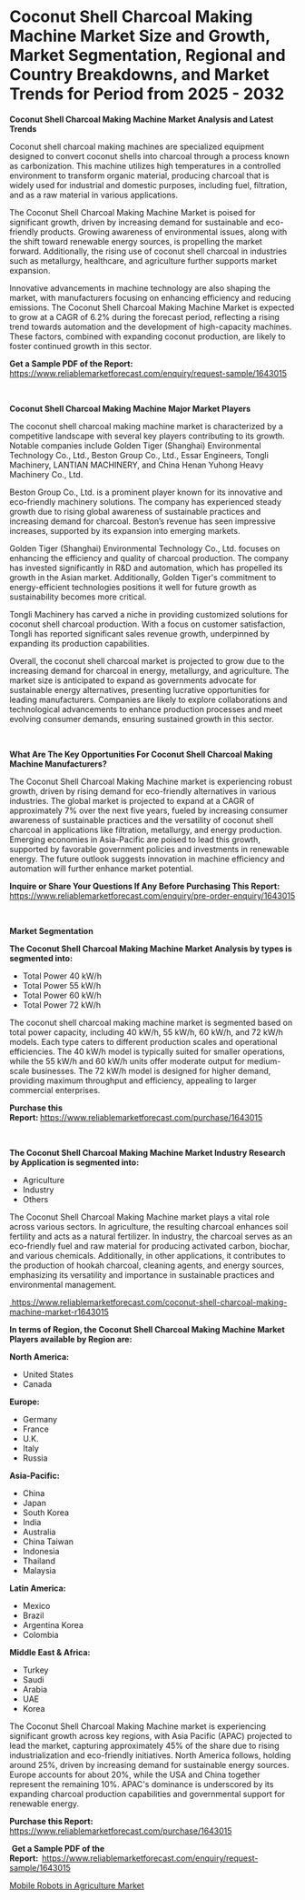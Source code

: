 <p><h1>Coconut Shell Charcoal Making Machine Market Size and Growth, Market Segmentation, Regional and Country Breakdowns, and Market Trends for Period from 2025 -  2032</h1></p><p><strong>Coconut Shell Charcoal Making Machine Market Analysis and Latest Trends</strong></p>
<p><p>Coconut shell charcoal making machines are specialized equipment designed to convert coconut shells into charcoal through a process known as carbonization. This machine utilizes high temperatures in a controlled environment to transform organic material, producing charcoal that is widely used for industrial and domestic purposes, including fuel, filtration, and as a raw material in various applications.</p><p>The Coconut Shell Charcoal Making Machine Market is poised for significant growth, driven by increasing demand for sustainable and eco-friendly products. Growing awareness of environmental issues, along with the shift toward renewable energy sources, is propelling the market forward. Additionally, the rising use of coconut shell charcoal in industries such as metallurgy, healthcare, and agriculture further supports market expansion.</p><p>Innovative advancements in machine technology are also shaping the market, with manufacturers focusing on enhancing efficiency and reducing emissions. The Coconut Shell Charcoal Making Machine Market is expected to grow at a CAGR of 6.2% during the forecast period, reflecting a rising trend towards automation and the development of high-capacity machines. These factors, combined with expanding coconut production, are likely to foster continued growth in this sector.</p></p>
<p><strong>Get a Sample PDF of the Report:&nbsp;</strong> <a href="https://www.reliablemarketforecast.com/enquiry/request-sample/1643015?utm_campaign=3458&utm_medium=2&utm_source=Github&utm_content=ia&utm_term=10042025&utm_id=coconut-shell-charcoal-making-machine">https://www.reliablemarketforecast.com/enquiry/request-sample/1643015</a></p>
<p>&nbsp;</p>
<p><strong>Coconut Shell Charcoal Making Machine Major Market Players</strong></p>
<p><p>The coconut shell charcoal making machine market is characterized by a competitive landscape with several key players contributing to its growth. Notable companies include Golden Tiger (Shanghai) Environmental Technology Co., Ltd., Beston Group Co., Ltd., Essar Engineers, Tongli Machinery, LANTIAN MACHINERY, and China Henan Yuhong Heavy Machinery Co., Ltd. </p><p>Beston Group Co., Ltd. is a prominent player known for its innovative and eco-friendly machinery solutions. The company has experienced steady growth due to rising global awareness of sustainable practices and increasing demand for charcoal. Beston’s revenue has seen impressive increases, supported by its expansion into emerging markets.</p><p>Golden Tiger (Shanghai) Environmental Technology Co., Ltd. focuses on enhancing the efficiency and quality of charcoal production. The company has invested significantly in R&D and automation, which has propelled its growth in the Asian market. Additionally, Golden Tiger's commitment to energy-efficient technologies positions it well for future growth as sustainability becomes more critical.</p><p>Tongli Machinery has carved a niche in providing customized solutions for coconut shell charcoal production. With a focus on customer satisfaction, Tongli has reported significant sales revenue growth, underpinned by expanding its production capabilities.</p><p>Overall, the coconut shell charcoal market is projected to grow due to the increasing demand for charcoal in energy, metallurgy, and agriculture. The market size is anticipated to expand as governments advocate for sustainable energy alternatives, presenting lucrative opportunities for leading manufacturers. Companies are likely to explore collaborations and technological advancements to enhance production processes and meet evolving consumer demands, ensuring sustained growth in this sector.</p></p>
<p>&nbsp;</p>
<p><strong>What Are The Key Opportunities For Coconut Shell Charcoal Making Machine Manufacturers?</strong></p>
<p><p>The Coconut Shell Charcoal Making Machine market is experiencing robust growth, driven by rising demand for eco-friendly alternatives in various industries. The global market is projected to expand at a CAGR of approximately 7% over the next five years, fueled by increasing consumer awareness of sustainable practices and the versatility of coconut shell charcoal in applications like filtration, metallurgy, and energy production. Emerging economies in Asia-Pacific are poised to lead this growth, supported by favorable government policies and investments in renewable energy. The future outlook suggests innovation in machine efficiency and automation will further enhance market potential.</p></p>
<p><strong>Inquire or Share Your Questions If Any Before Purchasing This Report:</strong> <a href="https://www.reliablemarketforecast.com/enquiry/pre-order-enquiry/1643015?utm_campaign=3458&utm_medium=2&utm_source=Github&utm_content=ia&utm_term=10042025&utm_id=coconut-shell-charcoal-making-machine">https://www.reliablemarketforecast.com/enquiry/pre-order-enquiry/1643015</a></p>
<p>&nbsp;</p>
<p><strong>Market Segmentation</strong></p>
<p><strong>The Coconut Shell Charcoal Making Machine Market Analysis by types is segmented into:</strong></p>
<p><ul><li>Total Power 40 kW/h</li><li>Total Power 55 kW/h</li><li>Total Power 60 kW/h</li><li>Total Power 72 kW/h</li></ul></p>
<p><p>The coconut shell charcoal making machine market is segmented based on total power capacity, including 40 kW/h, 55 kW/h, 60 kW/h, and 72 kW/h models. Each type caters to different production scales and operational efficiencies. The 40 kW/h model is typically suited for smaller operations, while the 55 kW/h and 60 kW/h units offer moderate output for medium-scale businesses. The 72 kW/h model is designed for higher demand, providing maximum throughput and efficiency, appealing to larger commercial enterprises.</p></p>
<p><strong>Purchase this Report:&nbsp;</strong><a href="https://www.reliablemarketforecast.com/purchase/1643015?utm_campaign=3458&utm_medium=2&utm_source=Github&utm_content=ia&utm_term=10042025&utm_id=coconut-shell-charcoal-making-machine">https://www.reliablemarketforecast.com/purchase/1643015</a></p>
<p>&nbsp;</p>
<p><strong>The Coconut Shell Charcoal Making Machine Market Industry Research by Application is segmented into:</strong></p>
<p><ul><li>Agriculture</li><li>Industry</li><li>Others</li></ul></p>
<p><p>The Coconut Shell Charcoal Making Machine market plays a vital role across various sectors. In agriculture, the resulting charcoal enhances soil fertility and acts as a natural fertilizer. In industry, the charcoal serves as an eco-friendly fuel and raw material for producing activated carbon, biochar, and various chemicals. Additionally, in other applications, it contributes to the production of hookah charcoal, cleaning agents, and energy sources, emphasizing its versatility and importance in sustainable practices and environmental management.</p></p>
<p><a href="https://www.reliablemarketforecast.com/coconut-shell-charcoal-making-machine-market-r1643015?utm_campaign=3458&utm_medium=2&utm_source=Github&utm_content=ia&utm_term=10042025&utm_id=coconut-shell-charcoal-making-machine">&nbsp;https://www.reliablemarketforecast.com/coconut-shell-charcoal-making-machine-market-r1643015</a></p>
<p><strong>In terms of Region, the Coconut Shell Charcoal Making Machine Market Players available by Region are:</strong></p>
<p>
    <p> <strong> North America: </strong>
        <ul>
            <li>United States</li>
            <li>Canada</li>
        </ul>
        </p> 
    <p> <strong> Europe: </strong>
        <ul>
            <li>Germany</li>
            <li>France</li>
            <li>U.K.</li>
            <li>Italy</li>
            <li>Russia</li>
        </ul>
        </p> 
    <p> <strong> Asia-Pacific: </strong>
        <ul>
            <li>China</li>
            <li>Japan</li>
            <li>South Korea</li>
            <li>India</li>
            <li>Australia</li>
            <li>China Taiwan</li>
            <li>Indonesia</li>
            <li>Thailand</li>
            <li>Malaysia</li>
        </ul>
        </p> 
    <p> <strong> Latin America: </strong>
        <ul>
            <li>Mexico</li>
            <li>Brazil</li>
            <li>Argentina Korea</li>
            <li>Colombia</li>
        </ul>
        </p> 
    <p> <strong> Middle East & Africa: </strong>
        <ul>
            <li>Turkey</li>
            <li>Saudi</li>
            <li>Arabia</li>
            <li>UAE</li>
            <li>Korea</li>
        </ul>
    </p>
    </p>
<p><p>The Coconut Shell Charcoal Making Machine market is experiencing significant growth across key regions, with Asia Pacific (APAC) projected to lead the market, capturing approximately 45% of the share due to rising industrialization and eco-friendly initiatives. North America follows, holding around 25%, driven by increasing demand for sustainable energy sources. Europe accounts for about 20%, while the USA and China together represent the remaining 10%. APAC's dominance is underscored by its expanding charcoal production capabilities and governmental support for renewable energy.</p></p>
<p><strong>Purchase this Report: </strong><a href="https://www.reliablemarketforecast.com/purchase/1643015?utm_campaign=3458&utm_medium=2&utm_source=Github&utm_content=ia&utm_term=10042025&utm_id=coconut-shell-charcoal-making-machine">https://www.reliablemarketforecast.com/purchase/1643015</a></p>
<p>&nbsp;<strong>Get a Sample PDF of the Report:&nbsp;&nbsp;</strong><a href="https://www.reliablemarketforecast.com/enquiry/request-sample/1643015?utm_campaign=3458&utm_medium=2&utm_source=Github&utm_content=ia&utm_term=10042025&utm_id=coconut-shell-charcoal-making-machine">https://www.reliablemarketforecast.com/enquiry/request-sample/1643015</a></p>
<p><strong></strong></p>
<p><p><a href="https://github.com/shongranch73/Market-Research-Report-List-1/blob/main/mobile-robots-in-agriculture-market.md?utm_campaign=3458&utm_medium=2&utm_source=Github&utm_content=ia&utm_term=10042025&utm_id=coconut-shell-charcoal-making-machine">Mobile Robots in Agriculture Market</a></p></p>